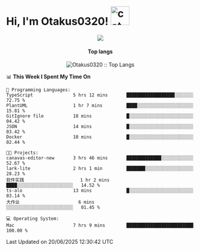 <h1> Hi, I'm Otakus0320! <img src="https://media.giphy.com/media/mGcNjsfWAjY5AEZNw6/giphy.gif" width="50" alt="cat"></h1>

<p align="center"><a href="https://wakatime.com/@044d69d0-1253-4f60-96b6-5d19a0f9dde5"><img src="https://wakatime.com/badge/user/044d69d0-1253-4f60-96b6-5d19a0f9dde5.svg" /></a></p>

<h4 align="center">Top langs</h4>

<p align="center"><img src="https://github-readme-stats.vercel.app/api/top-langs/?username=Otakus0320&langs_count=10&theme=tokyonight&layout=compact&timestamp={{random_number}}" alt="Otakus0320 :: Top Langs" /></p>

<!--START_SECTION:waka-->
📊 **This Week I Spent My Time On** 

```text
💬 Programming Languages: 
TypeScript               5 hrs 12 mins       ██████████████████░░░░░░░   72.75 % 
PlantUML                 1 hr 7 mins         ████░░░░░░░░░░░░░░░░░░░░░   15.81 % 
GitIgnore file           18 mins             █░░░░░░░░░░░░░░░░░░░░░░░░   04.42 % 
JSON                     14 mins             █░░░░░░░░░░░░░░░░░░░░░░░░   03.42 % 
Docker                   10 mins             █░░░░░░░░░░░░░░░░░░░░░░░░   02.44 % 

🐱‍💻 Projects: 
canavas-editor-new       3 hrs 46 mins       █████████████░░░░░░░░░░░░   52.67 % 
lark-lite                2 hrs 1 min         ███████░░░░░░░░░░░░░░░░░░   28.23 % 
软件实践                     1 hr 2 mins         ████░░░░░░░░░░░░░░░░░░░░░   14.52 % 
ts-alo                   13 mins             █░░░░░░░░░░░░░░░░░░░░░░░░   03.14 % 
大作业                      6 mins              ░░░░░░░░░░░░░░░░░░░░░░░░░   01.45 % 

💻 Operating System: 
Mac                      7 hrs 9 mins        █████████████████████████   100.00 % 
```


 Last Updated on 20/06/2025 12:30:42 UTC
<!--END_SECTION:waka-->
